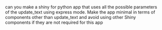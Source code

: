 can you make a shiny for python app that uses all the possible parameters of the update_text using express mode.
Make the app minimal in terms of components other than update_text and avoid using other Shiny components if they are not required for this app
